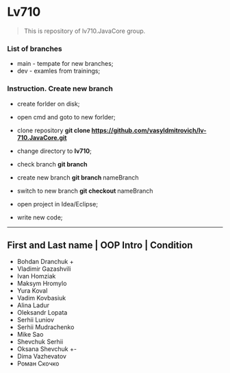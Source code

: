 # Lv710

> This is repository of lv710.JavaCore group.

### List of branches

- main - tempate for new branches;
- dev - examles from trainings;

### Instruction. Create new branch

- create forlder on disk;
- open cmd and goto to new forlder;
- clone repository **git clone https://github.com/vasyldmitrovich/lv-710.JavaCore.git**

- change directory to **lv710**;
- check branch **git branch**
- create new branch **git branch <NAME>** nameBranch 
- switch to new branch **git checkout <NAME>** nameBranch
- open project in Idea/Eclipse;
- write new code;

----------
First and Last name | OOP Intro | Condition
------------------------------------------------------
- Bohdan Dranchuk +     
- Vladimir Gazashvili
- Ivan Homziak
- Maksym Hromylo
- Yura Koval
- Vadim Kovbasiuk
- Alina Ladur
- Oleksandr Lopata
- Serhii Luniov
- Serhii Mudrachenko
- Mike Sao
- Shevchuk Serhii
- Oksana Shevchuk        +-
- Dima Vazhevatov
- Роман Скочко

